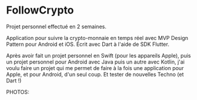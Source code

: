 # FollowCrypto

Projet personnel effectué en 2 semaines.

Application pour suivre la crypto-monnaie en temps réel avec MVP Design Pattern pour Android et iOS. Écrit avec Dart à l'aide de SDK Flutter.

Après avoir fait un projet personnel en Swift (pour les appareils Apple), puis un projet personnel pour Android avec Java puis un autre avec Kotlin, j'ai voulu faire un projet qui me permet de faire à la fois une application pour Apple, et pour Android, d'un seul coup. Et tester de nouvelles Techno (et Dart !)

PHOTOS:
